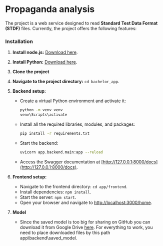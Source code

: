 # Propaganda analysis

The project is a web service designed to read **Standard Test Data Format (STDF)** files. Currently, the project offers the following features:

### Installation

1. **Install node.js:** [Download here](https://nodejs.org/en/download/).
2. **Install Python:** [Download here](https://www.python.org/).
3. **Clone the project**
4. **Navigate to the project directory:** `cd bachelor_app`.
5. **Backend setup:**
   - Create a virtual Python environment and activate it:
     ```bash
     python -m venv venv
     venv\Scripts\activate
     ```
   - Install all the required libraries, modules, and packages:
     ```bash
     pip install -r requirements.txt
     ```
   - Start the backend:
     ```bash
     uvicorn app.backend.main:app --reload
     ```
   - Access the Swagger documentation at [http://127.0.0.1:8000/docs](http://127.0.0.1:8000/docs).

6. **Frontend setup:**
   - Navigate to the frontend directory: `cd app/frontend`.
   - Install dependencies: `npm install`.
   - Start the server: `npm start`.
   - Open your browser and navigate to [http://localhost:3000/home](http://localhost:3000/home).
7. **Model**
   - Since the saved model is too big for sharing on GitHub you can download it from Google Drive [here](https://drive.google.com/drive/folders/1FNcUhRDn9C-BBXAeCfm5dMy7AFqMEgON?usp=sharing). For everything to work, you need to place downloaded files by this path app\backend\saved_model.
